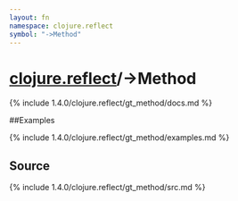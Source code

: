 ```yaml
---
layout: fn
namespace: clojure.reflect
symbol: "->Method"
---
```


# [clojure.reflect](../)/->Method

{% include 1.4.0/clojure.reflect/gt_method/docs.md %}

##Examples

{% include 1.4.0/clojure.reflect/gt_method/examples.md %}
## Source
{% include 1.4.0/clojure.reflect/gt_method/src.md %}

